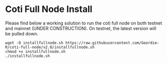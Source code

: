 # Coti Full Node Install
Please find below a working solution to run the coti full node on both testnet and mainnet (UNDER CONSTRUCTION). On testnet, the latest version will be pulled down.

```
wget -O installfullnode.sh https://raw.githubusercontent.com/Geordie-R/coti-full-node/v2.0/installfullnode.sh
chmod +x installfullnode.sh
./installfullnode.sh

```


